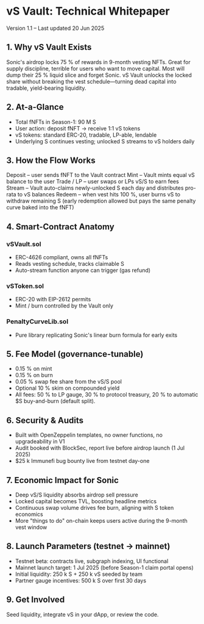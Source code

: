 # vS Vault: Technical Whitepaper
Version 1.1 – Last updated 20 Jun 2025

## 1. Why vS Vault Exists
Sonic's airdrop locks 75 % of rewards in 9-month vesting NFTs. Great for supply discipline, terrible for users who want to move capital. Most will dump their 25 % liquid slice and forget Sonic. vS Vault unlocks the locked share without breaking the vest schedule—turning dead capital into tradable, yield-bearing liquidity.

## 2. At-a-Glance
- Total fNFTs in Season-1: 90 M S
- User action: deposit fNFT → receive 1:1 vS tokens
- vS tokens: standard ERC-20, tradable, LP-able, lendable
- Underlying S continues vesting; unlocked S streams to vS holders daily

## 3. How the Flow Works
Deposit – user sends fNFT to the Vault contract
Mint – Vault mints equal vS balance to the user
Trade / LP – user swaps or LPs vS/S to earn fees
Stream – Vault auto-claims newly-unlocked S each day and distributes pro-rata to vS balances
Redeem – when vest hits 100 %, user burns vS to withdraw remaining S (early redemption allowed but pays the same penalty curve baked into the fNFT)

## 4. Smart-Contract Anatomy
### vSVault.sol
- ERC-4626 compliant, owns all fNFTs
- Reads vesting schedule, tracks claimable S
- Auto-stream function anyone can trigger (gas refund)

### vSToken.sol
- ERC-20 with EIP-2612 permits
- Mint / burn controlled by the Vault only

### PenaltyCurveLib.sol
- Pure library replicating Sonic's linear burn formula for early exits

## 5. Fee Model (governance-tunable)
- 0.15 % on mint
- 0.15 % on burn
- 0.05 % swap fee share from the vS/S pool
- Optional 10 % skim on compounded yield
- All fees: 50 % to LP gauge, 30 % to protocol treasury, 20 % to automatic $S buy-and-burn (default split).

## 6. Security & Audits
- Built with OpenZeppelin templates, no owner functions, no upgradeability in V1
- Audit booked with BlockSec, report live before airdrop launch (1 Jul 2025)
- $25 k Immunefi bug bounty live from testnet day-one

## 7. Economic Impact for Sonic
- Deep vS/S liquidity absorbs airdrop sell pressure
- Locked capital becomes TVL, boosting headline metrics
- Continuous swap volume drives fee burn, aligning with S token economics
- More "things to do" on-chain keeps users active during the 9-month vest window

## 8. Launch Parameters (testnet → mainnet)
- Testnet beta: contracts live, subgraph indexing, UI functional
- Mainnet launch target: 1 Jul 2025 (before Season-1 claim portal opens)
- Initial liquidity: 250 k S + 250 k vS seeded by team
- Partner gauge incentives: 500 k S over first 30 days

## 9. Get Involved
Seed liquidity, integrate vS in your dApp, or review the code. 